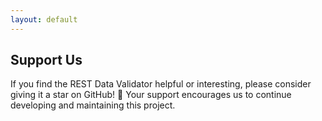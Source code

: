 ```yaml
---
layout: default
---
```


## Support Us

If you find the REST Data Validator helpful or interesting, please consider giving it a star on GitHub! 🌟 Your support encourages us to continue developing and maintaining this project.